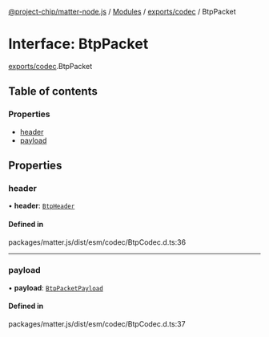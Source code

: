 [@project-chip/matter-node.js](../README.md) / [Modules](../modules.md) / [exports/codec](../modules/exports_codec.md) / BtpPacket

# Interface: BtpPacket

[exports/codec](../modules/exports_codec.md).BtpPacket

## Table of contents

### Properties

- [header](exports_codec.BtpPacket.md#header)
- [payload](exports_codec.BtpPacket.md#payload)

## Properties

### header

• **header**: [`BtpHeader`](exports_codec.BtpHeader.md)

#### Defined in

packages/matter.js/dist/esm/codec/BtpCodec.d.ts:36

___

### payload

• **payload**: [`BtpPacketPayload`](exports_codec.BtpPacketPayload.md)

#### Defined in

packages/matter.js/dist/esm/codec/BtpCodec.d.ts:37
